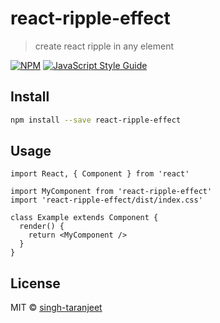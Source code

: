 # react-ripple-effect

> create react ripple in any element

[![NPM](https://img.shields.io/npm/v/react-ripple-effect.svg)](https://www.npmjs.com/package/react-ripple-effect) [![JavaScript Style Guide](https://img.shields.io/badge/code_style-standard-brightgreen.svg)](https://standardjs.com)

## Install

```bash
npm install --save react-ripple-effect
```

## Usage

```tsx
import React, { Component } from 'react'

import MyComponent from 'react-ripple-effect'
import 'react-ripple-effect/dist/index.css'

class Example extends Component {
  render() {
    return <MyComponent />
  }
}
```

## License

MIT © [singh-taranjeet](https://github.com/singh-taranjeet)
